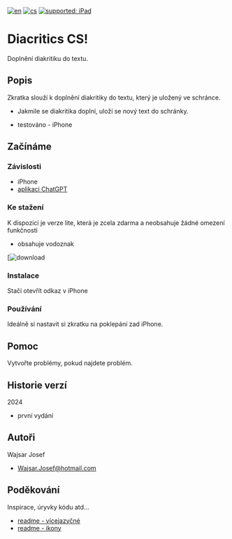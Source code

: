 [![en](https://img.shields.io/badge/lang-en-red.svg)](https://github.com/PepikVaio/Diacritics_CS/tree/main)
[![cs](https://img.shields.io/badge/lang-cs-springgreen.svg)](https://github.com/PepikVaio/Diacritics_CS/blob/main/.github/README.cs.md)
[![supported: iPad](https://img.shields.io/badge/iPhone-supported-blueviolet)](https://www.apple.com/cz/iphone/)



# Diacritics CS!

Doplnění diakritiku do textu.



## Popis

Zkratka slouží k doplnění diakritiky do textu, který je uložený ve schránce.
* Jakmile se diakritika doplní, uloží se nový text do schránky. 

* testováno - iPhone


## Začínáme

### Závislosti

* iPhone
* [aplikaci ChatGPT](https://apps.apple.com/cz/app/chatgpt/id6448311069?l=cs)


### Ke stažení
K dispozici je verze lite, která je zcela zdarma a neobsahuje žádné omezení funkčnosti
* obsahuje vodoznak

[![download](https://www.icloud.com/shortcuts/f82e9e8251fb444c8f545882b52969b2)


### Instalace
Stačí otevřít odkaz v iPhone


### Používání
Ideálně si nastavit si zkratku na poklepání zad iPhone.


## Pomoc
Vytvořte problémy, pokud najdete problém.


## Historie verzí

2024
* první vydání


## Autoři

Wajsar Josef
* Wajsar.Josef@hotmail.com


## Poděkování

Inspirace, úryvky kódu atd...
* [readme - vícejazyčné](https://github.com/jonatasemidio/multilanguage-readme-pattern)
* [readme - ikony](https://www.etsy.com/?ref=lgo)
